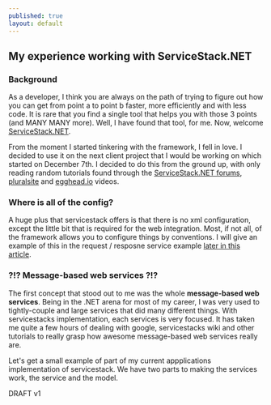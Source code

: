 ```yaml
---
published: true
layout: default
---
```





## My experience working with ServiceStack.NET

### Background

  As a developer, I think you are always on the path of trying to figure out how you can get from point a to point b faster, more efficiently and with less code. It is rare that you find a single tool that helps you with those 3 points (and MANY MANY more). Well, I have found that tool, for me. Now, welcome [ServiceStack.NET](http://www.servicestack.net/).

  From the moment I started tinkering with the framework, I fell in love. I decided to use it on the next client project that I would be working on which started on December 7th. I decided to do this from the ground up, with only reading random tutorials found through the [ServiceStack.NET forums](https://forums.servicestack.net/), [pluralsite](http://www.pluralsite/) and [egghead.io](http://www.egghead.io) videos.

### Where is all of the config? 

A huge plus that servicestack offers is that there is no xml configuration, except the little bit that is required for the web integration. Most, if not all, of the framework allows you to configure things by conventions. I will give an example of this in the request / resposne service example [later in this article](#message-based-web-services).

### ?!? Message-based web services ?!?

  The first concept that stood out to me was the whole **message-based web services**. Being in the .NET arena for most of my career, I was very used to tightly-couple and large services that did many different things. With servicestacks implementation, each services is very focused. It has taken me quite a few hours of dealing with google, servicestacks wiki and other tutorials to really grasp how awesome message-based web services really are.

Let's get a small example of part of my current appplications implementation of servicestack. We have two parts to making the services work, the service and the model.

DRAFT v1
